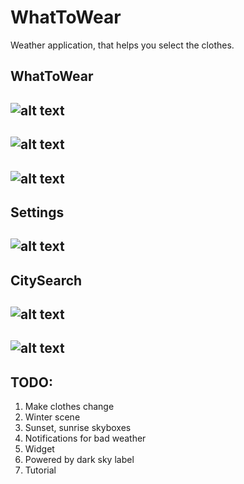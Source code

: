 # WhatToWear
Weather application, that helps you select the clothes.

WhatToWear
------------------
![alt text](https://user-images.githubusercontent.com/19556430/31173648-1da0dd20-a911-11e7-9e0b-8234c3626894.PNG)
------------------
![alt text](https://user-images.githubusercontent.com/19556430/31173652-1dc7825e-a911-11e7-8e1d-fbc27785f7b4.PNG)
------------------
![alt text](https://user-images.githubusercontent.com/19556430/31173649-1dbe6b60-a911-11e7-8c40-cae5b6bc1b2e.PNG)
------------------
Settings
------------------
![alt text](https://user-images.githubusercontent.com/19556430/31173655-1dccc17e-a911-11e7-9c0b-0b43e6ac9888.PNG)
------------------
CitySearch
------------------
![alt text](https://user-images.githubusercontent.com/19556430/31173653-1dc9fd22-a911-11e7-8316-8b4e7e5e476e.PNG)
------------------
![alt text](https://user-images.githubusercontent.com/19556430/31173654-1dcb332c-a911-11e7-8984-4c487ea59aba.PNG)
------------------

## TODO:
1. Make clothes change
2. Winter scene
3. Sunset, sunrise skyboxes
4. Notifications for bad weather
5. Widget
6. Powered by dark sky label
7. Tutorial
